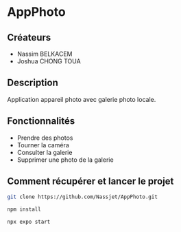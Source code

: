 ﻿# AppPhoto

## Créateurs
- Nassim BELKACEM
- Joshua CHONG TOUA

## Description 

Application appareil photo avec galerie photo locale.

## Fonctionnalités

- Prendre des photos
- Tourner la caméra
- Consulter la galerie
- Supprimer une photo de la galerie

## Comment récupérer et lancer le projet

```bash
git clone https://github.com/Nassjet/AppPhoto.git
```
```bash
npm install
```
```bash
npx expo start
```




